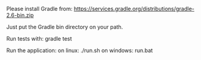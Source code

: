 Please install Gradle from: https://services.gradle.org/distributions/gradle-2.6-bin.zip

Just put the Gradle bin directory on your path.

Run tests with: gradle test

Run the application:
  on linux: ./run.sh
  on windows: run.bat
